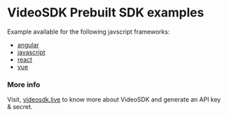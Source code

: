 # VideoSDK Prebuilt SDK examples

Example available for the following javscript frameworks:

- [angular](angular/)
- [javascript](javascript/)
- [react](react/)
- [vue](vue/)

### More info

Visit, [videosdk.live](https://www.videosdk.live/) to know more about VideoSDK and generate an API key & secret.
